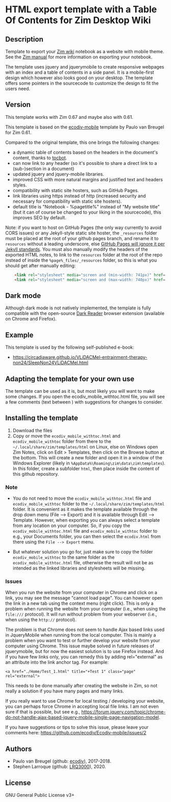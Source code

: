 HTML export template with a Table Of Contents for Zim Desktop Wiki
=============================================================

## Description
Template to export your [Zim wiki](http://www.zim-wiki.org/) notebook as a website with mobile theme. See the [Zim manual](http://zim-wiki.org/manual/Help/Export.html) for more information on exporting your notebook. 

The template uses jquery and jquerymobile to create responsive webpages with an index and a table of contents in a side panel. It is a mobile-first design which however also looks good on your desktop. The template offers some pointers in the sourcecode to customize the design to fit the users need.  

## Version
This template works with Zim 0.67 and maybe also with 0.61.

This template is based on the [ecodiv-mobile](https://github.com/ecodiv/ZIM-templates/tree/master/Ecodiv-mobile) template by Paulo van Breugel for Zim 0.61.

Compared to the original template, this one brings the following changes:
* a dynamic table of contents based on the headers in the document's content, thanks to [tocbot](https://tscanlin.github.io/tocbot/).
* can now link to any header (so it's possible to share a direct link to a (sub-)section in a document)
* updated jquery and jquery-mobile libraries.
* improved CSS with more natural margins and justified text and headers styles.
* compatibility with static site hosters, such as GitHub Pages.
* link libraries using https instead of http (increased security and necessary for compatibility with static site hosters).
* default title is "Notebook - %pagetitle%" instead of "My website title" (but it can of course be changed to your liking in the sourcecode), this improves SEO by default.

Note: if you want to host on GitHub Pages (the only way currently to avoid CORS issues) or any Jekyll-style static site hoster, the `_resources` folder must be placed at the root of your github pages branch, and rename it to `resources` without a leading underscore, else [GitHub Pages will ignore it per Jekyll standards](https://help.github.com/en/github/working-with-github-pages/about-github-pages-and-jekyll). You must also manually modify the headers of the exported HTML notes, to link to the `resources` folder at the root of the repo instead of inside the `%page%_files/_resources` folder, so this is what you should get after manually editing:

```html
    <link rel="stylesheet" media="screen and (min-width: 741px)" href=./resources/style.css>
    <link rel="stylesheet" media="screen and (max-width: 740px)" href=./resources/style_mobile.css>
```

## Dark mode

Although dark mode is not natively implemented, the template is fully compatible with the open-source [Dark Reader](https://github.com/darkreader/darkreader) browser extension (available on Chrome and Firefox).

## Example
This template is used by the following self-published e-book:
* https://circadiaware.github.io/VLiDACMel-entrainment-therapy-non24/SleepNon24VLiDACMel.html

## Adapting the template for your own use
The template can be used as it is, but most likely you will want to make some changes. If you open the ecodiv_mobile_withtoc.html file, you will see a few comments (text between <!--  -->) with suggestions for changes to consider.

## Installing the template

1. Download the files 
2. Copy or move the `ecodiv_mobile_withtoc.html` and `ecodiv_mobile_withtoc` folder from there to the `~/.local/share/zim/templates/html` on Linux, else on Windows open Zim Notes, click on Edit > Templates, then click on the Browse button at the bottom. This will create a new folder and open it in a window of the Windows Explorer (likely in `%AppData%\Roaming\zim\data\zim\templates`). In this folder, create a subfolder `html`, then place inside the content of this github repository.

### Note
* You do not need to move the `ecodiv_mobile_withtoc.html` file and `ecodiv_mobile_withtoc` folder to the `~/.local/share/zim/templates/html` folder. It is convenient as it makes the template available through the drop down menu (File --> Export) and it is available through Edit --> Template. However, when exporting you can always select a template from any location on your computer. So, if you copy the `ecodiv_mobile_withtoc.html` file and `ecodiv_mobile_withtoc` folder to e.g., your Documents folder, you can then select the `ecodiv.html` from there using the `File --> Export` menu.

* But whatever solution you go for, just make sure to copy the folder `ecodiv_mobile_withtoc` to the same folder as the `ecodiv_mobile_withtoc.html` file, otherwise the result will not be as intended as the linked libraries and stylesheets will be missing.

### Issues
When you run the website from your computer in Chrome and click on a link, you may see the message "cannot load page". You can however open the link in a new tab using the context menu (right click). This is only a problem when running the website from your computer (i.e., when using the `file:///` protocol). It will run without problem from your webserver (i.e., when using the `http://` protocol).

The problem is that Chrome does not seem to handle Ajax based links used in JqueryMobile when running from the local computer. This is mainly a problem when you want to test or further develop your website from your computer using Chrome. 
This issue maybe solved in future releases of jquerymobile, but for now the easiest solution is to use Firefox instead. And if you have few links only, you can remedy this by adding rel="external" as an attribute into the link anchor tag. For example:

```<a href="./Home/Test_1.html" title="+Test 1" class="page" rel="external">```

This needs to be done manually after creating the website in Zim, so not really a solution if you have many pages and many links.

If you really want to use Chrome for local testing / developing your website, you can perhaps force Chrome in accepting local file links. I am not even sure if that is possible, but see e.g., https://forum.jquery.com/topic/chrome-do-not-handle-ajax-based-jquery-mobile-single-page-navigation-model.

If you have suggestions or tips to solve this issue, please leave your comments here: https://github.com/ecodiv/Ecodiv-mobile/issues/2

## Authors

* Paulo van Breugel (github: [ecodiv](https://github.com/ecodiv)), 2017-2018.
* Stephen Larroque (github: [LRQ3000](https://github.com/lrq3000)), 2020.

## License

GNU General Public License v3+
